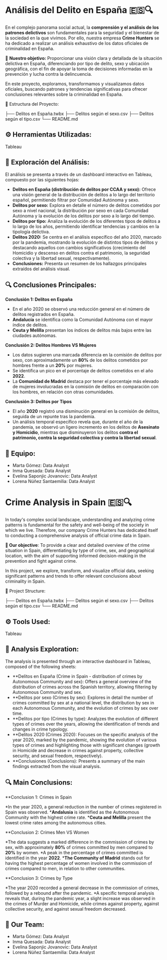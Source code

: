 
# Análisis del Delito en España 🇪🇸🔍

En el complejo panorama social actual, la **comprensión y el análisis de los patrones delictivos** son fundamentales para la seguridad y el bienestar de la sociedad en la que vivimos. Por ello, nuestra empresa **Crime Hunters** se ha dedicado a realizar un análisis exhaustivo de los datos oficiales de criminalidad en España.

🎯 **Nuestro objetivo:** Proporcionar una visión clara y detallada de la situación delictiva en España, diferenciando por tipo de delito, sexo y ubicación geográfica, con el fin de apoyar la toma de decisiones informadas en la prevención y lucha contra la delincuencia.

En este proyecto, exploramos, transformamos y visualizamos datos oficiales, buscando patrones y tendencias significativas para ofrecer conclusiones relevantes sobre la criminalidad en España.

📂 Estructura del Proyecto:

├── Delitos en España.twbx
├── Delitos según el sexo.csv
├── Delitos según el tipo.csv
└── README.md

## ⚙️ Herramientas Utilizadas:

Tableau

## 🚀 Exploración del Análisis:

El análisis se presenta a través de un dashboard interactivo en Tableau, compuesto por las siguientes hojas:

* **Delitos en España (distribución de delitos por CCAA y sexo):** Ofrece una visión general de la distribución de delitos a lo largo del territorio español, permitiendo filtrar por Comunidad Autónoma y sexo.
* **Delitos por sexo:** Explora en detalle el número de delitos cometidos por sexo a nivel nacional, la distribución por sexo en cada Comunidad Autónoma y la evolución de los delitos por sexo a lo largo del tiempo.
* **Delitos por tipo:** Analiza la evolución de los diferentes tipos de delitos a lo largo de los años, permitiendo identificar tendencias y cambios en la tipología delictiva.
* **Delitos 2020:** Se centra en el análisis específico del año 2020, marcado por la pandemia, mostrando la evolución de distintos tipos de delitos y destacando aquellos con cambios significativos (crecimiento del Homicidio y descenso en delitos contra el patrimonio, la seguridad colectiva y la libertad sexual, respectivamente).
* **Conclusiones:** Presenta un resumen de los hallazgos principales extraídos del análisis visual.

## 🔍 Conclusiones Principales:

**Conclusión 1: Delitos en España**

* En el año 2020 se observó una reducción general en el número de delitos registrados en España.
* **Andalucía** se identifica como la Comunidad Autónoma con el mayor índice de delitos.
* **Ceuta y Melilla** presentan los índices de delitos más bajos entre las ciudades autónomas.

**Conclusión 2: Delitos Hombres VS Mujeres**

* Los datos sugieren una marcada diferencia en la comisión de delitos por sexo, con aproximadamente un **80%** de los delitos cometidos por hombres frente a un **20%** por mujeres.
* Se identifica un pico en el porcentaje de delitos cometidos en el año **2022**.
* La **Comunidad de Madrid** destaca por tener el porcentaje más elevado de mujeres involucradas en la comisión de delitos en comparación con los hombres, en relación con otras comunidades.

**Conclusión 3: Delitos por Tipos**

* El año **2020** registró una disminución general en la comisión de delitos, seguida de un repunte tras la pandemia.
* Un análisis temporal específico revela que, durante el año de la pandemia, se observó un ligero incremento en los delitos de **Asesinato y Homicidio**, mientras que disminuyeron los delitos **contra el patrimonio, contra la seguridad colectiva y contra la libertad sexual**.

## 🤝 Equipo:

* Marta Gómez: Data Analyst
* Inma Quesada: Data Analyst
* Evelina Saponjic Jovanovic: Data Analyst
* Lorena Núñez Santaemilia: Data Analyst

# Crime Analysis in Spain 🇪🇸🔍
In today's complex social landscape, understanding and analyzing crime patterns is fundamental for the safety and well-being of the society in which we live. Therefore, our company Crime Hunters has dedicated itself to conducting a comprehensive analysis of official crime data in Spain.

**🎯 Our objective**: To provide a clear and detailed overview of the crime situation in Spain, differentiating by type of crime, sex, and geographical location, with the aim of supporting informed decision-making in the prevention and fight against crime.

In this project, we explore, transform, and visualize official data, seeking significant patterns and trends to offer relevant conclusions about criminality in Spain.

📂 Project Structure:

├── Delitos en España.twbx
├── Delitos según el sexo.csv
├── Delitos según el tipo.csv
└── README.md

## ⚙️ Tools Used:
Tableau

## 🚀 Analysis Exploration:
The analysis is presented through an interactive dashboard in Tableau, composed of the following sheets:

* **Delitos en España (Crime in Spain - distribution of crimes by Autonomous Community and sex): Offers a general overview of the distribution of crimes across the Spanish territory, allowing filtering by Autonomous Community and sex.
* **Delitos por sexo (Crimes by sex): Explores in detail the number of crimes committed by sex at a national level, the distribution by sex in each Autonomous Community, and the evolution of crimes by sex over time.
* **Delitos por tipo (Crimes by type): Analyzes the evolution of different types of crimes over the years, allowing the identification of trends and changes in crime typology.
* **Delitos 2020 (Crimes 2020): Focuses on the specific analysis of the year 2020, marked by the pandemic, showing the evolution of various types of crimes and highlighting those with significant changes (growth in Homicide and decrease in crimes against property, collective security, and sexual freedom, respectively).
* **Conclusiones (Conclusions): Presents a summary of the main findings extracted from the visual analysis.
  
## 🔍 Main Conclusions:

**Conclusion 1: Crimes in Spain

*In the year 2020, a general reduction in the number of crimes registered in Spain was observed.
***Andalusia** is identified as the Autonomous Community with the highest crime rate.
***Ceuta and Melilla** present the lowest crime rates among the autonomous cities.

**Conclusion 2: Crimes Men VS Women

*The data suggests a marked difference in the commission of crimes by sex, with approximately **80%** of crimes committed by men compared to **20%** by women.
*A peak in the percentage of crimes committed is identified in the year **2022**.
***The Community of Madrid** stands out for having the highest percentage of women involved in the commission of crimes compared to men, in relation to other communities.

**Conclusion 3: Crimes by Type

*The year 2020 recorded a general decrease in the commission of crimes, followed by a rebound after the pandemic.
*A specific temporal analysis reveals that, during the pandemic year, a slight increase was observed in the crimes of Murder and Homicide, while crimes against property, against collective security, and against sexual freedom decreased.

## 🤝 Our Team:

* Marta Gómez: Data Analyst
* Inma Quesada: Data Analyst
* Evelina Saponjic Jovanovic: Data Analyst 
* Lorena Núñez Santaemilia: Data Analyst

